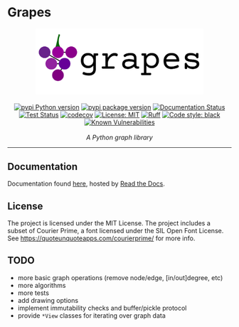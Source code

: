 # Grapes
<p align="center">
    <a href="https://grapes-graph.readthedocs.io/en/latest/?badge=latest/">
        <picture>
            <source media="(prefers-color-scheme: dark)" srcset="https://raw.githubusercontent.com/nouturnsign/grapes/main/logo-dark.svg">
            <source media="(prefers-color-scheme: light)" srcset="https://raw.githubusercontent.com/nouturnsign/grapes/main/logo-light.svg">
            <img alt="Grapes logo" src="https://raw.githubusercontent.com/nouturnsign/grapes/main/logo-light.svg" width="75%">
        </picture>
    </a>
    <br />
    <br />
    <a href="https://www.python.org/"><img src="https://img.shields.io/pypi/pyversions/grapes-graph" alt="pypi Python version"></a>
    <a href="https://pypi.org/project/grapes-graph/"><img src="https://img.shields.io/pypi/v/grapes-graph.svg?style=flat&logo=pypi" alt="pypi package version"></a>
    <a href="https://grapes-graph.readthedocs.io/en/latest/?badge=latest"><img src="https://readthedocs.org/projects/grapes-graph/badge/?version=latest" alt="Documentation Status" /></a>
    <a href="https://github.com/nouturnsign/grapes/actions/workflows/tests.yml"><img src="https://github.com/nouturnsign/grapes/actions/workflows/.github/workflows/tests.yml/badge.svg" alt="Test Status"></a>
    <a href="https://codecov.io/gh/nouturnsign/grapes"><img src="https://codecov.io/gh/nouturnsign/grapes/graph/badge.svg?token=ET63SAOWJO" alt="codecov"></a>
    <a href="https://opensource.org/licenses/MIT"><img src="https://img.shields.io/github/license/nouturnsign/grapes" alt="License: MIT"></a>
    <a href="https://github.com/astral-sh/ruff"><img src="https://img.shields.io/endpoint?url=https://raw.githubusercontent.com/astral-sh/ruff/main/assets/badge/v2.json" alt="Ruff" style="max-width:100%;"></a>
    <a href="https://github.com/psf/black"><img src="https://img.shields.io/badge/code%20style-black-000000.svg" alt="Code style: black"></a>
    <a href="https://snyk.io/test/github/nouturnsign/grapes"><img src="https://snyk.io/test/github/nouturnsign/grapes/badge.svg" alt="Known Vulnerabilities"></a>
    <br />
    <br />
    <i>A Python graph library</i>
</p>
<hr />

## Documentation
Documentation found [here](https://grapes-graph.readthedocs.io/), hosted by [Read the Docs](https://about.readthedocs.com/).

## License
The project is licensed under the MIT License. The project includes a subset of
Courier Prime, a font licensed under the SIL Open Font License. See https://quoteunquoteapps.com/courierprime/
for more info.

## TODO
*   more basic graph operations (remove node/edge, \[in/out\]degree, etc)
*   more algorithms
*   more tests
*   add drawing options
*   implement immutability checks and buffer/pickle protocol
*   provide `*View` classes for iterating over graph data